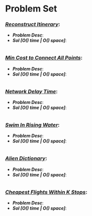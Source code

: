 # Problem Set

### ***[Reconstruct Itinerary](https://leetcode.com/problems/reconstruct-itinerary/)***:
- ***Problem Desc***:
- ***Sol [O() time | O() space]***:
  ```cpp
  ```

### ***[Min Cost to Connect All Points](https://leetcode.com/problems/min-cost-to-connect-all-points/)***:
- ***Problem Desc***:
- ***Sol [O() time | O() space]***:
  ```cpp
  ```

### ***[Network Delay Time](https://leetcode.com/problems/network-delay-time/)***:
- ***Problem Desc***:
- ***Sol [O() time | O() space]***:
  ```cpp
  ```

### ***[Swim In Rising Water](https://leetcode.com/problems/swim-in-rising-water/)***:
- ***Problem Desc***:
- ***Sol [O() time | O() space]***:
  ```cpp
  ```

### ***[Alien Dictionary](https://leetcode.com/problems/alien-dictionary/)***:
- ***Problem Desc***:
- ***Sol [O() time | O() space]***:
  ```cpp
  ```

### ***[Cheapest Flights Within K Stops](https://leetcode.com/problems/cheapest-flights-within-k-stops/)***:
- ***Problem Desc***:
- ***Sol [O() time | O() space]***:
  ```cpp
  ```
